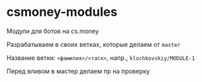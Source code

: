 # csmoney-modules
Модули для ботов на cs.money

Разрабатываем в своих ветках, которые делаем от `master`

Название ветки: `<фамилия>/<таск>`, напр., `klochkovskiy/MODULE-1`

Перед вливом в мастер делаем пр на проверку
